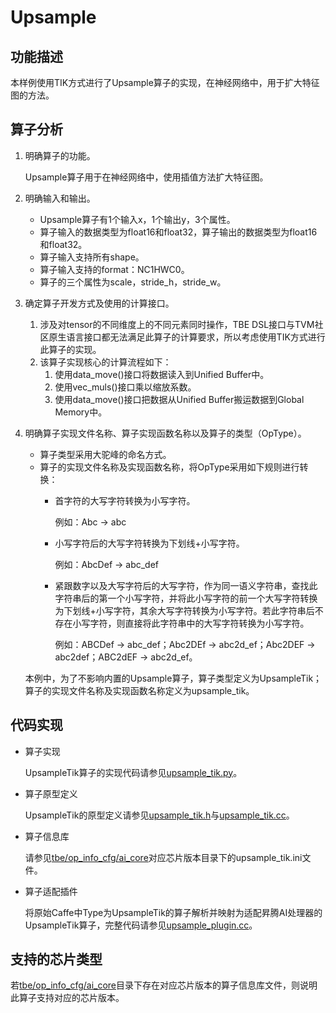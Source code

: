 # Upsample<a name="ZH-CN_TOPIC_0302083325"></a>

## 功能描述<a name="section882342317476"></a>

本样例使用TIK方式进行了Upsample算子的实现，在神经网络中，用于扩大特征图的方法。

## 算子分析<a name="section3574144154711"></a>

1.  明确算子的功能。

    Upsample算子用于在神经网络中，使用插值方法扩大特征图。

2.  明确输入和输出。
    -   Upsample算子有1个输入x，1个输出y，3个属性。
    -   算子输入的数据类型为float16和float32，算子输出的数据类型为float16和float32。
    -   算子输入支持所有shape。
    -   算子输入支持的format：NC1HWC0。
    -   算子的三个属性为scale，stride\_h，stride\_w。

3.  确定算子开发方式及使用的计算接口。
    1.  涉及对tensor的不同维度上的不同元素同时操作，TBE DSL接口与TVM社区原生语言接口都无法满足此算子的计算要求，所以考虑使用TIK方式进行此算子的实现。
    2.  该算子实现核心的计算流程如下：
        1.  使用data\_move\(\)接口将数据读入到Unified Buffer中。
        2.  使用vec\_muls\(\)接口乘以缩放系数。
        3.  使用data\_move\(\)接口把数据从Unified Buffer搬运数据到Global Memory中。


4.  明确算子实现文件名称、算子实现函数名称以及算子的类型（OpType）。

    -   算子类型采用大驼峰的命名方式。
    -   算子的实现文件名称及实现函数名称，将OpType采用如下规则进行转换：
        -   首字符的大写字符转换为小写字符。

            例如：Abc -\> abc

        -   小写字符后的大写字符转换为下划线+小写字符。

            例如：AbcDef -\> abc\_def

        -   紧跟数字以及大写字符后的大写字符，作为同一语义字符串，查找此字符串后的第一个小写字符，并将此小写字符的前一个大写字符转换为下划线+小写字符，其余大写字符转换为小写字符。若此字符串后不存在小写字符，则直接将此字符串中的大写字符转换为小写字符。

            例如：ABCDef -\> abc\_def；Abc2DEf -\> abc2d\_ef；Abc2DEF -\> abc2def；ABC2dEF -\> abc2d\_ef。



    本例中，为了不影响内置的Upsample算子，算子类型定义为UpsampleTik；算子的实现文件名称及实现函数名称定义为upsample\_tik。


## 代码实现<a name="section657125913571"></a>

-   算子实现

    UpsampleTik算子的实现代码请参见[upsample\_tik.py](../tbe/impl/upsample_tik.py)。

-   算子原型定义

    UpsampleTik的原型定义请参见[upsample\_tik.h](../op_proto/upsample_tik.h)与[upsample\_tik.cc](../op_proto/upsample_tik.cc)。

-   算子信息库

    请参见[tbe/op\_info\_cfg/ai\_core](../tbe/op_info_cfg/ai_core)对应芯片版本目录下的upsample\_tik.ini文件。

-   算子适配插件

    将原始Caffe中Type为UpsampleTik的算子解析并映射为适配昇腾AI处理器的UpsampleTik算子，完整代码请参见[upsample\_plugin.cc](../framework/caffe_plugin/upsample_plugin.cc)。


## 支持的芯片类型<a name="section13382182116471"></a>

若[tbe/op\_info\_cfg/ai\_core](../tbe/op_info_cfg/ai_core)目录下存在对应芯片版本的算子信息库文件，则说明此算子支持对应的芯片版本。

